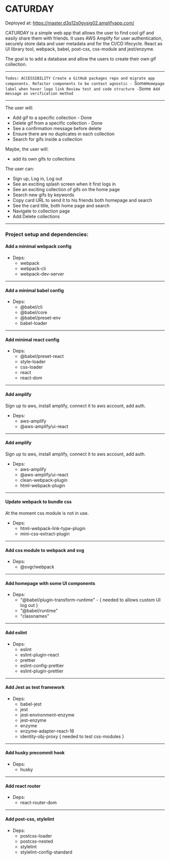 # CATURDAY

Deployed at: https://master.d3q12s0gysig02.amplifyapp.com/

CATURDAY is a simple web app that allows the user to find cool gif and easily share them with friends.
It uses AWS Amplify for user authentication, securely store data and user metadata and for the CI/CD lifecycle. React as UI library tool, webpack, babel, post-css, css-module and jest/enzyme.

The goal is to add a database and allow the users to create their own gif collection.

---

`Todos:
ACCESSIBILITY
Create a GitHub packages repo and migrate app components.
Refactor components to be context agnostic - `Some`
Homepage label when hover logo link
Review test and code structure - `Some`
Add message as verification method`

---

The user will:

* Add gif to a specific collection - Done
* Delete gif from a specific collection  - Done
* See a confirmation message before delete
* Ensure there are no duplicates in each collection
* Search for gifs inside a collection

Maybe, the user will:

* add its own gifs to collections

The user can:

* Sign up, Log in, Log out
* See an exciting splash screen when it first logs in
* See an exciting collection of gifs on the home page
* Search new gifs by keywords
* Copy card URL to send it to his friends both homepage and search
* See the card title, both home page and search
* Navigate to collection page
* Add Delete collections

---

### Project setup and dependencies:

<h4>Add a minimal webpack config</h4>

* Deps: 
    * webpack
    * webpack-cli
    * webpack-dev-server
---

<h4>Add a minimal babel config</h4>

* Deps:
    * @babel/cli
    * @babel/core
    * @babel/preset-env
    * babel-loader
---

<h4>Add minimal react config</h4>

* Deps:
    * @babel/preset-react
    * style-loader
    * css-loader
    * react
    * react-dom
---

<h4>Add amplify</h4>

Sign up to aws, install amplify, connect it to aws account, add auth.

* Deps: 
    * aws-amplify
    * @aws-amplify/ui-react
---

<h4>Add amplify</h4>

Sign up to aws, install amplify, connect it to aws account, add auth.
* Deps: 
    * aws-amplify
    * @aws-amplify/ui-react
    * clean-webpack-plugin
    * html-webpack-plugin
---

<h4>Update webpack to bundle css</h4>

At the moment css module is not in use.
* Deps:
    * html-webpack-link-type-plugin
    * mini-css-extract-plugin
---

<h4>Add css module to webpack and svg</h4>

* Deps: 
    *  @svgr/webpack

---
<h4>Add homepage with some UI components</h4>

* Deps: 
    * "@babel/plugin-transform-runtime" - { needed to allows custom UI log out }
    * "@babel/runtime"
    * "classnames"
---

<h4>Add eslint</h4> 

* Deps:
    * eslint
    * eslint-plugin-react
    * prettier
    * eslint-config-prettier
    * eslint-plugin-prettier
---

<h4>Add Jest as test framework</h4>

* Deps:
    * babel-jest
    * jest
    * jest-environment-enzyme
    * jest-enzyme
    * enzyme
    * enzyme-adapter-react-16
    * identity-obj-proxy { needed to test css-modules }
---

<h4>Add husky precommit hook</h4>

* Deps:
    * husky
---

<h4>Add react router</h4>

* Deps:
    * react-router-dom
---

<h4>Add post-css, stylelint</h4>

* Deps:
    * postcss-loader
    * postcss-nested
    * stylelint
    * stylelint-config-standard
